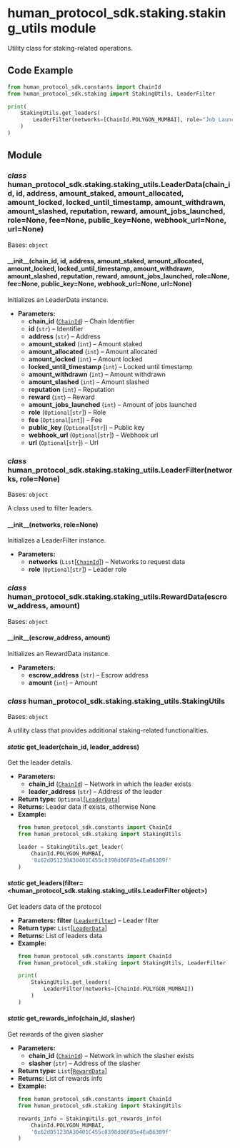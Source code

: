 # human_protocol_sdk.staking.staking_utils module

Utility class for staking-related operations.

## Code Example

```python
from human_protocol_sdk.constants import ChainId
from human_protocol_sdk.staking import StakingUtils, LeaderFilter

print(
    StakingUtils.get_leaders(
        LeaderFilter(networks=[ChainId.POLYGON_MUMBAI], role="Job Launcher")
    )
)
```

## Module

### *class* human_protocol_sdk.staking.staking_utils.LeaderData(chain_id, id, address, amount_staked, amount_allocated, amount_locked, locked_until_timestamp, amount_withdrawn, amount_slashed, reputation, reward, amount_jobs_launched, role=None, fee=None, public_key=None, webhook_url=None, url=None)

Bases: `object`

#### \_\_init_\_(chain_id, id, address, amount_staked, amount_allocated, amount_locked, locked_until_timestamp, amount_withdrawn, amount_slashed, reputation, reward, amount_jobs_launched, role=None, fee=None, public_key=None, webhook_url=None, url=None)

Initializes an LeaderData instance.

* **Parameters:**
  * **chain_id** ([`ChainId`](human_protocol_sdk.constants.md#human_protocol_sdk.constants.ChainId)) – Chain Identifier
  * **id** (`str`) – Identifier
  * **address** (`str`) – Address
  * **amount_staked** (`int`) – Amount staked
  * **amount_allocated** (`int`) – Amount allocated
  * **amount_locked** (`int`) – Amount locked
  * **locked_until_timestamp** (`int`) – Locked until timestamp
  * **amount_withdrawn** (`int`) – Amount withdrawn
  * **amount_slashed** (`int`) – Amount slashed
  * **reputation** (`int`) – Reputation
  * **reward** (`int`) – Reward
  * **amount_jobs_launched** (`int`) – Amount of jobs launched
  * **role** (`Optional`[`str`]) – Role
  * **fee** (`Optional`[`int`]) – Fee
  * **public_key** (`Optional`[`str`]) – Public key
  * **webhook_url** (`Optional`[`str`]) – Webhook url
  * **url** (`Optional`[`str`]) – Url

### *class* human_protocol_sdk.staking.staking_utils.LeaderFilter(networks, role=None)

Bases: `object`

A class used to filter leaders.

#### \_\_init_\_(networks, role=None)

Initializes a LeaderFilter instance.

* **Parameters:**
  * **networks** (`List`[[`ChainId`](human_protocol_sdk.constants.md#human_protocol_sdk.constants.ChainId)]) – Networks to request data
  * **role** (`Optional`[`str`]) – Leader role

### *class* human_protocol_sdk.staking.staking_utils.RewardData(escrow_address, amount)

Bases: `object`

#### \_\_init_\_(escrow_address, amount)

Initializes an RewardData instance.

* **Parameters:**
  * **escrow_address** (`str`) – Escrow address
  * **amount** (`int`) – Amount

### *class* human_protocol_sdk.staking.staking_utils.StakingUtils

Bases: `object`

A utility class that provides additional staking-related functionalities.

#### *static* get_leader(chain_id, leader_address)

Get the leader details.

* **Parameters:**
  * **chain_id** ([`ChainId`](human_protocol_sdk.constants.md#human_protocol_sdk.constants.ChainId)) – Network in which the leader exists
  * **leader_address** (`str`) – Address of the leader
* **Return type:**
  `Optional`[[`LeaderData`](#human_protocol_sdk.staking.staking_utils.LeaderData)]
* **Returns:**
  Leader data if exists, otherwise None
* **Example:**
  ```python
  from human_protocol_sdk.constants import ChainId
  from human_protocol_sdk.staking import StakingUtils

  leader = StakingUtils.get_leader(
      ChainId.POLYGON_MUMBAI,
      '0x62dD51230A30401C455c8398d06F85e4EaB6309f'
  )
  ```

#### *static* get_leaders(filter=<human_protocol_sdk.staking.staking_utils.LeaderFilter object>)

Get leaders data of the protocol

* **Parameters:**
  **filter** ([`LeaderFilter`](#human_protocol_sdk.staking.staking_utils.LeaderFilter)) – Leader filter
* **Return type:**
  `List`[[`LeaderData`](#human_protocol_sdk.staking.staking_utils.LeaderData)]
* **Returns:**
  List of leaders data
* **Example:**
  ```python
  from human_protocol_sdk.constants import ChainId
  from human_protocol_sdk.staking import StakingUtils, LeaderFilter

  print(
      StakingUtils.get_leaders(
          LeaderFilter(networks=[ChainId.POLYGON_MUMBAI])
      )
  )
  ```

#### *static* get_rewards_info(chain_id, slasher)

Get rewards of the given slasher

* **Parameters:**
  * **chain_id** ([`ChainId`](human_protocol_sdk.constants.md#human_protocol_sdk.constants.ChainId)) – Network in which the slasher exists
  * **slasher** (`str`) – Address of the slasher
* **Return type:**
  `List`[[`RewardData`](#human_protocol_sdk.staking.staking_utils.RewardData)]
* **Returns:**
  List of rewards info
* **Example:**
  ```python
  from human_protocol_sdk.constants import ChainId
  from human_protocol_sdk.staking import StakingUtils

  rewards_info = StakingUtils.get_rewards_info(
      ChainId.POLYGON_MUMBAI,
      '0x62dD51230A30401C455c8398d06F85e4EaB6309f'
  )
  ```
